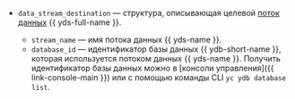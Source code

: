 
* `data_stream_destination` — структура, описывающая целевой [поток данных](../../logging/operations/get-group.md) {{ yds-full-name }}.

    * `stream_name` — имя потока данных {{ yds-name }}.
    * `database_id` — идентификатор базы данных {{ ydb-short-name }}, которая используется потоком данных {{ yds-name }}. Получить идентификатор базы данных можно в [консоли управления]({{ link-console-main }}) или с помощью команды CLI `yc ydb database list`.
